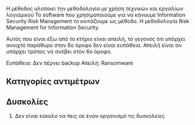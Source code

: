 Η μέθοδος υλοποιεί την μεθοδολογία με χρήση τεχνικών και εργαλίων λογισμικού
Το software που χρησιμοποιούμε για να κάνουμε Information Security Risk Management το κοιτάζουμε ως μέθοδο.
Η μεθοδολογία Risk Management for Information Security.



Αυτός που είναι έξω από το κτήριο είναι απειλή, το γεγονός ότι υπάρχει ανοιχτό παράθυρο στον 6ο όροφο δεν είναι ευπάθεια. Απειλή είναι αν υπάρχει τρόπος να ανέβει στον 6ο όροφο.

Ευπάθεια: Δεν πέρνει backup
Απειλή: Ransomware



Κατηγορίες αντιμέτρων
--------------------------

Δυσκολίες
-----------
1. Δεν είναι εύκολο να πεις σε έναν οργανισμό τις δυσκολείες

